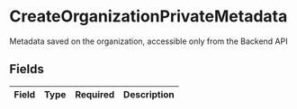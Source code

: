 # CreateOrganizationPrivateMetadata

Metadata saved on the organization, accessible only from the Backend API


## Fields

| Field       | Type        | Required    | Description |
| ----------- | ----------- | ----------- | ----------- |